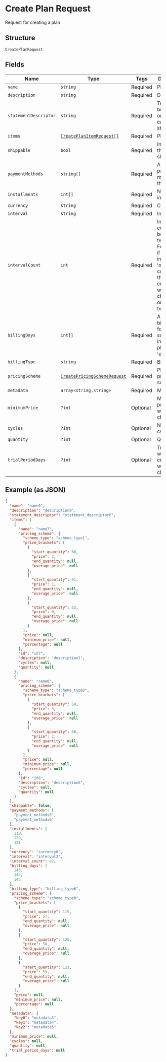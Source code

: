 
# Create Plan Request

Request for creating a plan

## Structure

`CreatePlanRequest`

## Fields

| Name | Type | Tags | Description | Getter | Setter |
|  --- | --- | --- | --- | --- | --- |
| `name` | `string` | Required | Plan's name | getName(): string | setName(string name): void |
| `description` | `string` | Required | Description | getDescription(): string | setDescription(string description): void |
| `statementDescriptor` | `string` | Required | Text that will be printed on the credit card's statement | getStatementDescriptor(): string | setStatementDescriptor(string statementDescriptor): void |
| `items` | [`CreatePlanItemRequest[]`](../../doc/models/create-plan-item-request.md) | Required | Plan items | getItems(): array | setItems(array items): void |
| `shippable` | `bool` | Required | Indicates if the plan is shippable | getShippable(): bool | setShippable(bool shippable): void |
| `paymentMethods` | `string[]` | Required | Allowed payment methods for the plan | getPaymentMethods(): array | setPaymentMethods(array paymentMethods): void |
| `installments` | `int[]` | Required | Number of installments | getInstallments(): array | setInstallments(array installments): void |
| `currency` | `string` | Required | Currency | getCurrency(): string | setCurrency(string currency): void |
| `interval` | `string` | Required | Interval | getInterval(): string | setInterval(string interval): void |
| `intervalCount` | `int` | Required | Interval counts between two charges. For instance, if the interval is 'month' and count is 2, the customer will be charged once every two months. | getIntervalCount(): int | setIntervalCount(int intervalCount): void |
| `billingDays` | `int[]` | Required | Allowed billings days for the subscription, in case the plan type is 'exact_day' | getBillingDays(): array | setBillingDays(array billingDays): void |
| `billingType` | `string` | Required | Billing type | getBillingType(): string | setBillingType(string billingType): void |
| `pricingScheme` | [`CreatePricingSchemeRequest`](../../doc/models/create-pricing-scheme-request.md) | Required | Plan's pricing scheme | getPricingScheme(): CreatePricingSchemeRequest | setPricingScheme(CreatePricingSchemeRequest pricingScheme): void |
| `metadata` | `array<string,string>` | Required | Metadata | getMetadata(): array | setMetadata(array metadata): void |
| `minimumPrice` | `?int` | Optional | Minimum price that will be charged | getMinimumPrice(): ?int | setMinimumPrice(?int minimumPrice): void |
| `cycles` | `?int` | Optional | Number of cycles | getCycles(): ?int | setCycles(?int cycles): void |
| `quantity` | `?int` | Optional | Quantity | getQuantity(): ?int | setQuantity(?int quantity): void |
| `trialPeriodDays` | `?int` | Optional | Trial period, where the customer will not be charged. | getTrialPeriodDays(): ?int | setTrialPeriodDays(?int trialPeriodDays): void |

## Example (as JSON)

```json
{
  "name": "name0",
  "description": "description0",
  "statement_descriptor": "statement_descriptor0",
  "items": [
    {
      "name": "name7",
      "pricing_scheme": {
        "scheme_type": "scheme_type1",
        "price_brackets": [
          {
            "start_quantity": 60,
            "price": 2,
            "end_quantity": null,
            "overage_price": null
          },
          {
            "start_quantity": 61,
            "price": 1,
            "end_quantity": null,
            "overage_price": null
          },
          {
            "start_quantity": 62,
            "price": 0,
            "end_quantity": null,
            "overage_price": null
          }
        ],
        "price": null,
        "minimum_price": null,
        "percentage": null
      },
      "id": "id7",
      "description": "description7",
      "cycles": null,
      "quantity": null
    },
    {
      "name": "name8",
      "pricing_scheme": {
        "scheme_type": "scheme_type0",
        "price_brackets": [
          {
            "start_quantity": 59,
            "price": 3,
            "end_quantity": null,
            "overage_price": null
          },
          {
            "start_quantity": 60,
            "price": 2,
            "end_quantity": null,
            "overage_price": null
          }
        ],
        "price": null,
        "minimum_price": null,
        "percentage": null
      },
      "id": "id8",
      "description": "description8",
      "cycles": null,
      "quantity": null
    }
  ],
  "shippable": false,
  "payment_methods": [
    "payment_methods5",
    "payment_methods6"
  ],
  "installments": [
    119,
    120,
    121
  ],
  "currency": "currency0",
  "interval": "interval2",
  "interval_count": 82,
  "billing_days": [
    143,
    144,
    145
  ],
  "billing_type": "billing_type6",
  "pricing_scheme": {
    "scheme_type": "scheme_type8",
    "price_brackets": [
      {
        "start_quantity": 119,
        "price": 57,
        "end_quantity": null,
        "overage_price": null
      },
      {
        "start_quantity": 120,
        "price": 58,
        "end_quantity": null,
        "overage_price": null
      },
      {
        "start_quantity": 121,
        "price": 59,
        "end_quantity": null,
        "overage_price": null
      }
    ],
    "price": null,
    "minimum_price": null,
    "percentage": null
  },
  "metadata": {
    "key0": "metadata3",
    "key1": "metadata4",
    "key2": "metadata5"
  },
  "minimum_price": null,
  "cycles": null,
  "quantity": null,
  "trial_period_days": null
}
```

